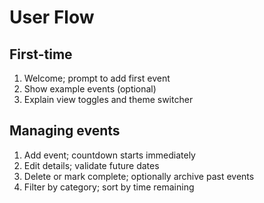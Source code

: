 # User Flow

## First-time
1. Welcome; prompt to add first event
2. Show example events (optional)
3. Explain view toggles and theme switcher

## Managing events
1. Add event; countdown starts immediately
2. Edit details; validate future dates
3. Delete or mark complete; optionally archive past events
4. Filter by category; sort by time remaining
